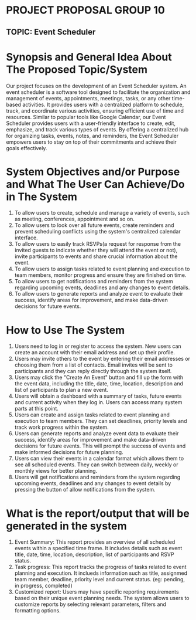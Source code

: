 # PROJECT PROPOSAL GROUP 10
## TOPIC: Event Scheduler

# Synopsis and General Idea About The Proposed Topic/System
  Our project focuses on the development of an Event Scheduler system. An event scheduler is a software tool designed to facilitate the organization and management of events, appointments, meetings, tasks, or any other time-based activities. It provides users with a centralized platform to schedule, track, and coordinate various activities, ensuring efficient use of time and resources. Similar to popular tools like Google Calendar, our Event Scheduler provides users with a user-friendly interface to create, edit, emphasize, and track various types of events. By offering a centralized hub for organizing tasks, events, notes, and reminders, the Event Scheduler empowers users to stay on top of their commitments and achieve their goals effectively.

# System Objectives and/or Purpose and What The User Can Achieve/Do in The System
1. To allow users to create, schedule and manage a variety of events, such as meeting, conferences, appointment and so on.
2. To allow users to look over all future events, create reminders and prevent scheduling conflicts using the system's centralized calendar interface.
3. To allow users to easily track RSVPs(a request for response from the invited guests to indicate whether they will attend the event or not), invite participants to events and share crucial information about the event.
4. To allow users to assign tasks related to event planning and execution to team members, monitor progress and ensure they are finished on time.
5. To allow users to get notifications and reminders from the system regarding upcoming events, deadlines and any changes to event details.
6. To allow users to generate reports and analyze event to evaluate their success, identify areas for improvement, and make data-driven decisions for future events.

# How to Use The System
1. Users need to log in or register to access the system. New users can create an account with their email address and set up their profile.
2. Users may invite others to the event by entering their email addresses or choosing them from a list of contacts. Email invites will be sent to participants and they can reply directly through the system itself.
3. Users may click the "Create An Event" button and fill up the form with the event data, including the title, date, time, location, description and list of participants to plan a new event.
4. Users will obtain a dashboard with a summary of tasks, future events and current activity when they log in. Users can access many system parts at this point.
5. Users can create and assign tasks related to event planning and execution to team members. They can set deadlines, priority levels and track work progress within the system.
6. Users can generate reports and analyze event data to evaluate their success, identify areas for improvement and make data-driven decisions for future events. This will prompt the success of events and make informed decisions for future planning.
7. Users can view their events in a calendar format which allows them to see all scheduled events. They can switch between daily, weekly or monthly views for better planning.
8. Users will get notifications and reminders from the system regarding upcoming events, deadlines and any changes to event details by pressing the button of allow notifications from the system.

# What is the report/output that will be generated in the system
1. Event Summary: This report provides an overview of all scheduled events within a specified time frame. It includes details such as event title, date, time, location, description, list of participants and RSVP status.
2. Task progress: This report tracks the progress of tasks related to event planning and execution. It inclueds information such as title, assignmed team member, deadline, priority level and current status. (eg: pending, in progress, completed)
3. Customized report: Users may have specific reporting requirements based on their unique event planning needs. The system allows users to customize reports by selecting relevant parameters, filters and formatting options.
